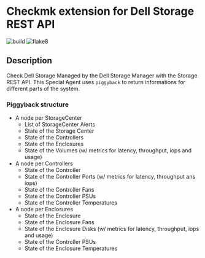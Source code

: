 # Checkmk extension for Dell Storage REST API

![build](https://github.com/jiuka/checkmk_dell_storage/workflows/build/badge.svg)
![flake8](https://github.com/jiuka/checkmk_dell_storage/workflows/Lint/badge.svg?branch=master)

## Description

Check Dell Storage Managed by the Dell Storage Manager with the Storage REST API. This Special Agent uses `piggyback` to return informations for different parts of the system.

### Piggyback structure

 * A node per StorageCenter
   * List of StorageCenter Alerts
   * State of the Storage Center
   * State of the Controllers
   * State of the Enclosures
   * State of the Volumes (w/ metrics for latency, throughput, iops and usage)
 * A node per Controllers
   * State of the Controller
   * State of the Controller Ports (w/ metrics for latency, throughput ans iops)
   * State of the Controller Fans
   * State of the Controller PSUs
   * State of the Controller Temperatures
 * A node per Enclosures
   * State of the Enclosure
   * State of the Enclosure Fans
   * State of the Enclosure Disks (w/ metrics for latency, throughput, iops and usage)
   * State of the Controller PSUs
   * State of the Enclosure Temperatures